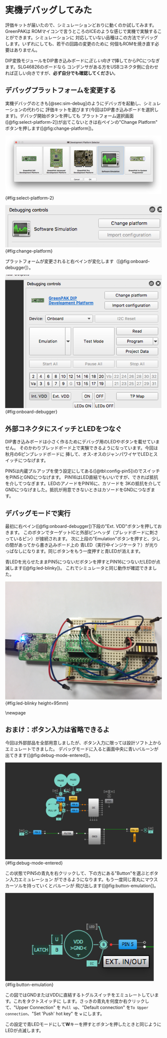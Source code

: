 # 実機デバッグしてみた

評価キットが届いたので、シミュレーションどおりに動くのか試してみます。GreenPAKは
ROMマイコンで言うところのICEのような感じで実機で実験することができます。シミュレーションに
対応していない品種はこの方法でデバッグします。いずれにしても、若干の回路の変更のために
何個もROMを焼き直す必要はありません。

DIP変換モジュールをDIP書き込みボードに*正しい向きで*挿してからPCにつなぎます。SLG46826のボードなら
コンデンサがある方をUSBコネクタ側に合わせれば正しい向きですが、**必ず自分でも確認してください**。

## デバッグプラットフォームを変更する

実機デバッグのときも[@sec:sim-debug]のようにデバッガを起動し、シミュレーションの代わりに
評価キットを選びます(今回はDIP書き込みボードを選択します)。デバッグ開始ボタンを押しても
プラットフォーム選択画面([@fig:select-platform-2])が出てこないときは右ペインの"Change Platform"
ボタンを押します([@fig:change-platform])。

![プラットフォーム選択（再掲）](images/select_debug_platform.png){#fig:select-platform-2}

![プラットフォーム変更](images/change_platform.png){#fig:change-platform}

プラットフォームが変更されると右ペインが変化します（[@fig:onboard-debugger]）。

![実機デバッグモード](images/onboard_debug_start.png){#fig:onboard-debugger}

## 外部コネクタにスイッチとLEDをつなぐ

DIP書き込みボードは小さく作るためにデバッグ用のLEDやボタンを載せていません。
そのかわりブレッドボード上で実験できるようになっています。今回は秋月の6ピンブレッドボードに
挿して、オス-オスのジャンパワイヤでLEDとスイッチにつなげます。

PIN5は内蔵プルアップを使う設定にしてある([@tbl:config-pin5])のでスイッチをPIN5とGNDにつなげます。
PIN16はLED直結でもいいですが、できれば抵抗を介してつなぎます。LEDのアノードをPIN16に、カソードを
3Kの抵抗を介してGNDにつなげました。抵抗が用意できないときはカソードをGNDにつなぎます。

## デバッグモードで実行

最初に右ペイン([@fig:onboard-debugger])下段の"Ext. VDD"ボタンを押しておきます。
このボタンでターゲットICと外部ピンヘッダ（ブレッドボードに刺さっているピン）が接続されます。
次に上段の"Emulation"ボタンを押すと、少しの間があってから書き込みボード上の
青LED（実行中インジケータ？）が光りっぱなしになります。同じボタンをもう一度押すと青LEDが消えます。

青LEDを光らせたままPIN5につないだボタンを押すとPIN16につないだLEDが点滅します([@fig:led-blinky])。
これでシミュレータと同じ動作が確認できました。

![実機デバッグ](images/debugging_pic.jpg){#fig:led-blinky height=95mm}

\\newpage

## おまけ：ボタン入力は省略できるよ

今回は外部部品を全部用意しましたが、ボタン入力に限っては設計ソフト上からエミュレートできました。
デバッグモードに入ると画面中央に青いバルーンが出てきます([@fig:debug-mode-entered])。

![デバッグモード中（青LEDはOFF）](images/debugging.png){#fig:debug-mode-entered}

この状態でPIN5の青丸を右クリックして、下の方にある"Button"を選ぶとボタン入力エミュレーション
ができるようになります。もう一度同じ青丸にマウスカーソルを持っていくとバルーンが
飛び出します([@fig:button-emulation])。

![ボタン入力エミュレーション](images/button_emu.png){#fig:button-emulation}

この図ではGNDまたはVDDに直結するトグルスイッチをエミュレートしています。これをタクトスイッチに
します。さっきの青丸を何度か右クリックして、"Upper Connection" を `Pull up`、"Default connection"
を`To Upper connection`、"Set 'Push' hot key" を `w` にします。

この設定で青LEDモードにして**W**キーを押すとボタンを押したときと同じようにLEDが点滅します。
